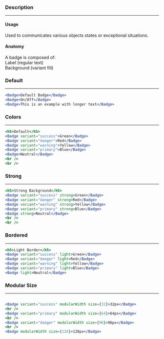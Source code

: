 ### **Description**

---

#### **Usage**

Used to communicates various objects states or exceptional situations.

#### **Anatomy**

A badge is composed of:<br/>
Label (regular text)<br/>
Background (variant fill)<br/>

### **Default**

---

```jsx
<Badge>Default Badge</Badge>
<Badge>On/Off</Badge>
<Badge>This is an example with longer text</Badge>
```

### **Colors**

---

```jsx
<h5>Default</h5>
<Badge variant="success">Green</Badge>
<Badge variant="danger">Red</Badge>
<Badge variant="warning">Yellow</Badge>
<Badge variant="primary">Blue</Badge>
<Badge>Neutral</Badge>
<br />
<br />
```

### **Strong**

---

```jsx
<h5>Strong Background</h5>
<Badge variant="success" strong>Green</Badge>
<Badge variant="danger" strong>Red</Badge>
<Badge variant="warning" strong>Yellow</Badge>
<Badge variant="primary" strong>Blue</Badge>
<Badge strong>Neutral</Badge>
<br />
<br />
```

### **Bordered**

---

```jsx
<h5>Light Border</h5>
<Badge variant="success" light>Green</Badge>
<Badge variant="danger" light>Red</Badge>
<Badge variant="warning" light>Yellow</Badge>
<Badge variant="primary" light>Blue</Badge>
<Badge light>Neutral</Badge>
```

### **Modular Size**

---

```jsx

<Badge variant="success" modularWidth size={32}>32px</Badge>
<br />
<Badge variant="primary" modularWidth size={64}>64px</Badge>
<br />
<Badge variant="danger" modularWidth size={96}>96px</Badge>
<br />
<Badge modularWidth size={128}>128px</Badge>
```
